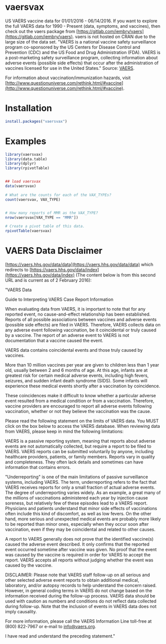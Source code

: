 ﻿# vaersvax

US VAERS vaccine data for 01/01/2016 - 06/14/2016. If you want to explore the full VAERS data for 1990 - Present (data, symptoms, and vaccines), then check out the vaers package from [https://gitlab.com/iembry/vaers](https://gitlab.com/iembry/vaers). vaers is not hosted on CRAN due to the large size of the data set. "VAERS is a national vaccine safety surveillance program co-sponsored by the US Centers for Disease Control and Prevention (CDC) and the US Food and Drug Administration (FDA). VAERS is a post-marketing safety surveillance program, collecting information about adverse events (possible side effects) that occur after the administration of vaccines licensed for use in the United States." Source: [VAERS](https://vaers.hhs.gov/index).

For information about vaccination/immunization hazards, visit [http://www.questionuniverse.com/rethink.html/#vaccine](http://www.questionuniverse.com/rethink.html/#vaccine).


# Installation

```R
install.packages("vaersvax")
```



# Examples
```R
library(vaersvax)
library(data.table)
library(dplyr)
library(rpivotTable)


## load vaersvax
data(vaersvax)

# What are the counts for each of the VAX_TYPEs?
count(vaersvax, VAX_TYPE)


# How many reports of MMR as the VAX_TYPE?
nrow(vaersvax[VAX_TYPE == "MMR"])

# Create a pivot table of this data.
rpivotTable(vaersvax)
```



# VAERS Data Disclaimer
[https://vaers.hhs.gov/data/data](https://vaers.hhs.gov/data/data) which redirects to [https://vaers.hhs.gov/data/index](https://vaers.hhs.gov/data/index) (The content below is from this second URL and is current as of 2 February 2016):

"VAERS Data

Guide to Interpreting VAERS Case Report Information

When evaluating data from VAERS, it is important to note that for any reported event, no cause-and-effect relationship has been established. Reports of all possible associations between vaccines and adverse events (possible side effects) are filed in VAERS. Therefore, VAERS collects data on any adverse event following vaccination, be it coincidental or truly caused by a vaccine. The report of an adverse event to VAERS is not documentation that a vaccine caused the event.

VAERS data contains coincidental events and those truly caused by vaccines.

More than 10 million vaccines per year are given to children less than 1 year old, usually between 2 and 6 months of age. At this age, infants are at greatest risk for certain medical adverse events, including high fevers, seizures, and sudden infant death syndrome (SIDS). Some infants will experience these medical events shortly after a vaccination by coincidence.

These coincidences make it difficult to know whether a particular adverse event resulted from a medical condition or from a vaccination. Therefore, vaccine providers are encouraged to report all adverse events following vaccination, whether or not they believe the vaccination was the cause.

Please read the following statement on the limits of VAERS data. You MUST click on the box below to access the VAERS database.
When reviewing data from VAERS, please keep in mind the following limitations:

VAERS is a passive reporting system, meaning that reports about adverse events are not automatically collected, but require a report to be filed to VAERS.  VAERS reports can be submitted voluntarily by anyone, including healthcare providers, patients, or family members. Reports vary in quality and completeness. They often lack details and sometimes can have information that contains errors.

"Underreporting" is one of the main limitations of passive surveillance systems, including VAERS. The term, underreporting refers to the fact that VAERS receives reports for only a small fraction of actual adverse events. The degree of underreporting varies widely. As an example, a great many of the millions of vaccinations administered each year by injection cause soreness, but relatively few of these episodes lead to a VAERS report. Physicians and patients understand that minor side effects of vaccinations often include this kind of discomfort, as well as low fevers.  On the other hand, more serious and unexpected medical events are probably more likely to be reported than minor ones, especially when they occur soon after vaccination, even if they may be coincidental and related to other causes.

A report to VAERS generally does not prove that the identified vaccine(s) caused the adverse event described.  It only confirms that the reported event occurred sometime after vaccine was given. No proof that the event was caused by the vaccine is required in order for VAERS to accept the report. VAERS accepts all reports without judging whether the event was caused by the vaccine.

DISCLAIMER:   Please note that VAERS staff follow-up on all serious and other selected adverse event reports to obtain additional medical, laboratory, and/or autopsy records to help understand the concern raised.  However, in general coding terms in VAERS do not change based on the information received during the follow-up process. VAERS data should be used with caution as numbers and conditions do not reflect data collected during follow-up.  Note that the inclusion of events in VAERS data does not imply causality.

For more information, please call the VAERS Information Line toll-free at (800) 822-7967 or e-mail to [info@vaers.org](info@vaers.org).

I have read and understand the preceding statement."
